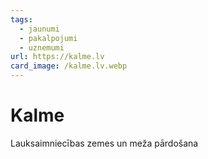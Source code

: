 ```yaml
---
tags:
  - jaunumi
  - pakalpojumi
  - uznemumi
url: https://kalme.lv
card_image: /kalme.lv.webp
---
```


# Kalme

Lauksaimniecības zemes un meža pārdošana
